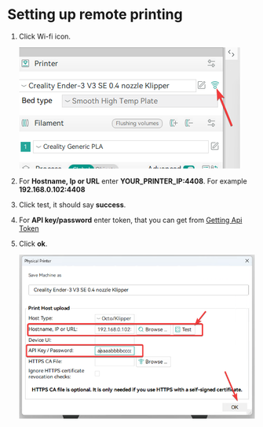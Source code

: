 # Setting up remote printing

1. Click Wi-fi icon.

    ![OcraSlicerConnection.png](OcraSlicerImages/OcraSlicerConnection.png)

2. For **Hostname, Ip or URL** enter **YOUR_PRINTER_IP:4408**. For example **192.168.0.102:4408**
3. Click test, it should say **success**.
4. For **API key/password** enter token, that you can get from [Getting Api Token](../GeneralTutorials/GettingAPITokenForRemotePrinting.md#getting-api-token)
5. Click **ok**.

    ![OcraSlicerRemotePrinting.png](OcraSlicerImages/OcraSlicerRemotePrinting.png)